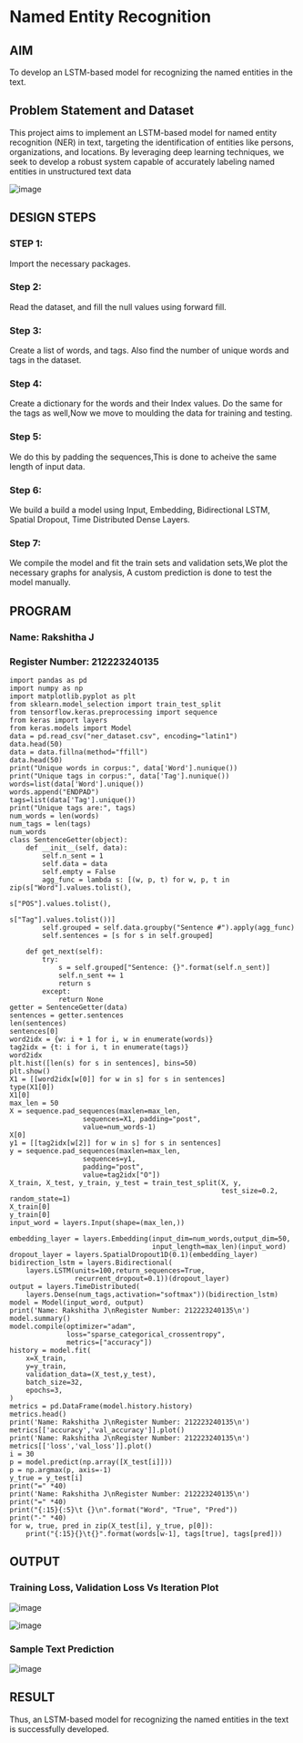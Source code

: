 # Named Entity Recognition

## AIM

To develop an LSTM-based model for recognizing the named entities in the text.

## Problem Statement and Dataset

This project aims to implement an LSTM-based model for named entity recognition (NER) in text, targeting the identification of entities like persons, organizations, and locations. By leveraging deep learning techniques, we seek to develop a robust system capable of accurately labeling named entities in unstructured text data

![image](https://github.com/user-attachments/assets/b45ba4f4-4174-46f5-8c37-ec41f33c3d1f)

## DESIGN STEPS

### STEP 1:
Import the necessary packages.

### Step 2:
Read the dataset, and fill the null values using forward fill.

### Step 3:
Create a list of words, and tags. Also find the number of unique words and tags in the dataset.

### Step 4:
Create a dictionary for the words and their Index values. Do the same for the tags as well,Now we move to moulding the data for training and testing.

### Step 5:
We do this by padding the sequences,This is done to acheive the same length of input data.

### Step 6:
We build a build a model using Input, Embedding, Bidirectional LSTM, Spatial Dropout, Time Distributed Dense Layers.

### Step 7:
We compile the model and fit the train sets and validation sets,We plot the necessary graphs for analysis, A custom prediction is done to test the model manually.

## PROGRAM
### Name: Rakshitha J
### Register Number: 212223240135

```
import pandas as pd
import numpy as np
import matplotlib.pyplot as plt
from sklearn.model_selection import train_test_split
from tensorflow.keras.preprocessing import sequence
from keras import layers
from keras.models import Model
data = pd.read_csv("ner_dataset.csv", encoding="latin1")
data.head(50)
data = data.fillna(method="ffill")
data.head(50)
print("Unique words in corpus:", data['Word'].nunique())
print("Unique tags in corpus:", data['Tag'].nunique())
words=list(data['Word'].unique())
words.append("ENDPAD")
tags=list(data['Tag'].unique())
print("Unique tags are:", tags)
num_words = len(words)
num_tags = len(tags)
num_words
class SentenceGetter(object):
    def __init__(self, data):
        self.n_sent = 1
        self.data = data
        self.empty = False
        agg_func = lambda s: [(w, p, t) for w, p, t in zip(s["Word"].values.tolist(),
                                                           s["POS"].values.tolist(),
                                                           s["Tag"].values.tolist())]
        self.grouped = self.data.groupby("Sentence #").apply(agg_func)
        self.sentences = [s for s in self.grouped]
    
    def get_next(self):
        try:
            s = self.grouped["Sentence: {}".format(self.n_sent)]
            self.n_sent += 1
            return s
        except:
            return None
getter = SentenceGetter(data)
sentences = getter.sentences
len(sentences)
sentences[0]
word2idx = {w: i + 1 for i, w in enumerate(words)}
tag2idx = {t: i for i, t in enumerate(tags)}
word2idx
plt.hist([len(s) for s in sentences], bins=50)
plt.show()
X1 = [[word2idx[w[0]] for w in s] for s in sentences]
type(X1[0])
X1[0]
max_len = 50
X = sequence.pad_sequences(maxlen=max_len,
                  sequences=X1, padding="post",
                  value=num_words-1)
X[0]
y1 = [[tag2idx[w[2]] for w in s] for s in sentences]
y = sequence.pad_sequences(maxlen=max_len,
                  sequences=y1,
                  padding="post",
                  value=tag2idx["O"])
X_train, X_test, y_train, y_test = train_test_split(X, y,
                                                    test_size=0.2, random_state=1)
X_train[0]
y_train[0]
input_word = layers.Input(shape=(max_len,))

embedding_layer = layers.Embedding(input_dim=num_words,output_dim=50,
                                   input_length=max_len)(input_word)
dropout_layer = layers.SpatialDropout1D(0.1)(embedding_layer)
bidirection_lstm = layers.Bidirectional(
    layers.LSTM(units=100,return_sequences=True,
                recurrent_dropout=0.1))(dropout_layer)
output = layers.TimeDistributed(
    layers.Dense(num_tags,activation="softmax"))(bidirection_lstm)
model = Model(input_word, output)
print('Name: Rakshitha J\nRegister Number: 212223240135\n')
model.summary()
model.compile(optimizer="adam",
              loss="sparse_categorical_crossentropy",
              metrics=["accuracy"])
history = model.fit(
    x=X_train,
    y=y_train,
    validation_data=(X_test,y_test),
    batch_size=32, 
    epochs=3,
)
metrics = pd.DataFrame(model.history.history)
metrics.head()
print('Name: Rakshitha J\nRegister Number: 212223240135\n')
metrics[['accuracy','val_accuracy']].plot()
print('Name: Rakshitha J\nRegister Number: 212223240135\n')
metrics[['loss','val_loss']].plot()
i = 30
p = model.predict(np.array([X_test[i]]))
p = np.argmax(p, axis=-1)
y_true = y_test[i]
print("=" *40)
print('Name: Rakshitha J\nRegister Number: 212223240135\n')
print("=" *40)
print("{:15}{:5}\t {}\n".format("Word", "True", "Pred"))
print("-" *40)
for w, true, pred in zip(X_test[i], y_true, p[0]):
    print("{:15}{}\t{}".format(words[w-1], tags[true], tags[pred]))

```

## OUTPUT

### Training Loss, Validation Loss Vs Iteration Plot

![image](https://github.com/user-attachments/assets/c848420c-ede3-455c-a5e4-0acfe0967afc)

![image](https://github.com/user-attachments/assets/c8729c32-6f2c-42e8-b33f-aded5abdd638)

### Sample Text Prediction
![image](https://github.com/user-attachments/assets/c5f46ba4-a300-4a91-ad78-af70fe2a30e6)

## RESULT
Thus, an LSTM-based model for recognizing the named entities in the text is successfully developed.

